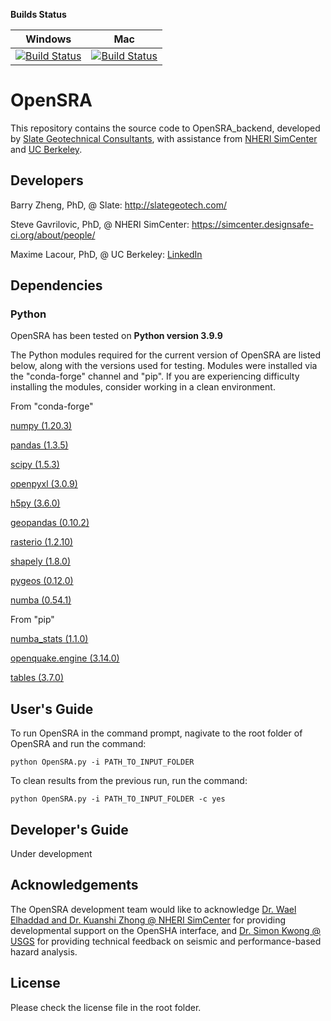 **Builds Status**

| **Windows** | **Mac** |
|---|---|
[![Build Status]()]()|[![Build Status]()]()

# OpenSRA
This repository contains the source code to OpenSRA_backend, developed by [Slate Geotechnical Consultants](http://slategeotech.com/), with assistance from [NHERI SimCenter](https://simcenter.designsafe-ci.org/) and [UC Berkeley](https://ce.berkeley.edu/).

## Developers
Barry Zheng, PhD, @ Slate: http://slategeotech.com/

Steve Gavrilovic, PhD, @ NHERI SimCenter: https://simcenter.designsafe-ci.org/about/people/

Maxime Lacour, PhD, @ UC Berkeley: [LinkedIn](https://www.linkedin.com/in/maxime-lacour-637a8b79)

## Dependencies

### Python
OpenSRA has been tested on **Python version 3.9.9**

The Python modules required for the current version of OpenSRA are listed below, along with the versions used for testing. Modules were installed via the "conda-forge" channel and "pip". If you are experiencing difficulty installing the modules, consider working in a clean environment.

From "conda-forge"

[numpy (1.20.3)](https://numpy.org/doc/stable/)

[pandas (1.3.5)](https://pandas.pydata.org/docs/)

[scipy (1.5.3)](https://docs.scipy.org/doc/scipy/reference/)

[openpyxl (3.0.9)](https://openpyxl.readthedocs.io/en/stable/)

[h5py (3.6.0)](https://www.h5py.org/)

[geopandas (0.10.2)](https://geopandas.org/)

[rasterio (1.2.10)](https://rasterio.readthedocs.io/en/latest/)

[shapely (1.8.0)](https://shapely.readthedocs.io/en/stable/manual.html)

[pygeos (0.12.0)](https://pygeos.readthedocs.io/en/stable/)

[numba (0.54.1)](https://numba.pydata.org/)

From "pip"

[numba_stats (1.1.0)](https://github.com/HDembinski/numba-stats/)

[openquake.engine (3.14.0)](https://github.com/gem/oq-engine/)

[tables (3.7.0)](https://www.pytables.org/usersguide/installation.html/)

## User's Guide
To run OpenSRA in the command prompt, nagivate to the root folder of OpenSRA and run the command:
```
python OpenSRA.py -i PATH_TO_INPUT_FOLDER
```

To clean results from the previous run, run the command:
```
python OpenSRA.py -i PATH_TO_INPUT_FOLDER -c yes
```

## Developer's Guide
Under development

## Acknowledgements
The OpenSRA development team would like to acknowledge [Dr. Wael Elhaddad and Dr. Kuanshi Zhong @ NHERI SimCenter](https://simcenter.designsafe-ci.org/about/people/) for providing developmental support on the OpenSHA interface, and [Dr. Simon Kwong @ USGS](https://www.usgs.gov/staff-profiles/neal-simon-kwong) for providing technical feedback on seismic and performance-based hazard analysis.

## License
Please check the license file in the root folder.

